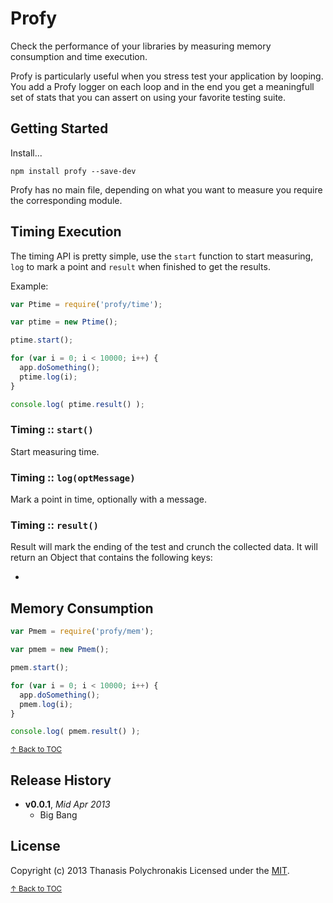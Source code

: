 # Profy

Check the performance of your libraries by measuring memory consumption and time execution.

Profy is particularly useful when you stress test your application by looping. You add a Profy logger on each loop and in the end you get a meaningfull set of stats that you can assert on using your favorite testing suite.

## Getting Started

Install...

```shell
npm install profy --save-dev
```

Profy has no main file, depending on what you want to measure you require the corresponding module.

## Timing Execution

The timing API is pretty simple, use the `start` function to start measuring, `log` to mark a point and `result` when finished to get the results.

Example:

```js
var Ptime = require('profy/time');

var ptime = new Ptime();

ptime.start();

for (var i = 0; i < 10000; i++) {
  app.doSomething();
  ptime.log(i);
}

console.log( ptime.result() );
```

### Timing :: `start()`

Start measuring time.

### Timing :: `log(optMessage)`

Mark a point in time, optionally with a message.

### Timing :: `result()`

Result will mark the ending of the test and crunch the collected data. It will return an Object that contains the following keys:

* 

## Memory Consumption

```js
var Pmem = require('profy/mem');

var pmem = new Pmem();

pmem.start();

for (var i = 0; i < 10000; i++) {
  app.doSomething();
  pmem.log(i);
}

console.log( pmem.result() );
```





<sup>[↑ Back to TOC](#table-of-contents)</sup>

## Release History
- **v0.0.1**, *Mid Apr 2013*
  - Big Bang

## License
Copyright (c) 2013 Thanasis Polychronakis
Licensed under the [MIT](LICENSE-MIT).

<sup>[↑ Back to TOC](#table-of-contents)</sup>

[closure-library]: https://developers.google.com/closure/library/ "Google Closure Library"
[closure-tools]: https://developers.google.com/closure/ "Google Closure Tools"
[grunt]: http://gruntjs.com/
[Getting Started]: https://github.com/gruntjs/grunt/wiki/Getting-started
[package.json]: https://npmjs.org/doc/json.html
[Gruntfile]: https://github.com/gruntjs/grunt/wiki/Sample-Gruntfile "Grunt's Gruntfile.js"
[yeoman]: http://yeoman.io/ "yeoman Modern Workflows for Modern Webapps"
